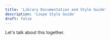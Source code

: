 ```yaml
---
title: 'Library Documentation and Style Guide'
description: 'Loupe Style Guide'
draft: false
---
```


Let's talk about this together.
